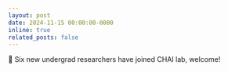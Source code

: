 ```yaml
---
layout: post
date: 2024-11-15 00:00:00-0000
inline: true
related_posts: false
---
```


👋 Six new undergrad researchers have joined CHAI lab, welcome!
